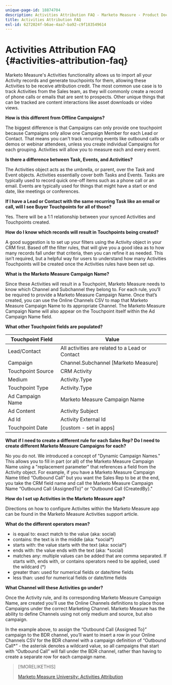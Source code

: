 ```yaml
---
unique-page-id: 18874704
description: Activities Attribution FAQ - Marketo Measure - Product Documentation
title: Activities Attribution FAQ
exl-id: 6272024f-b6ae-4aa7-ba92-c9f183549614
---
```

# Activities Attribution FAQ {#activities-attribution-faq}

Marketo Measure's Activities functionality allows us to import all your Activity records and generate touchpoints for them, allowing these Activities to be receive attribution credit. The most common use case is to track Activities from the Sales team, as they will commonly create a record of phone calls or emails that are sent to prospects. Other unique things that can be tracked are content interactions like asset downloads or video views.

**How is this different from Offline Campaigns?**

The biggest difference is that Campaigns can only provide one touchpoint because Campaigns only allow one Campaign Member for each Lead or Contact. That means you can't track recurring events like outbound calls or demos or webinar attendees, unless you create individual Campaigns for each grouping. Activities will allow you to measure each and every event.

**Is there a difference between Task, Events, and Activities?**

The Activities object acts as the umbrella, or parent, over the Task and Event objects. Activities essentially cover both Tasks and Events. Tasks are typically used to record quick one-off items such as a phone call or an email. Events are typically used for things that might have a start or end date, like meetings or conferences.

**If I have a Lead or Contact with the same recurring Task like an email or call, will I see Buyer Touchpoints for all of those?**

Yes. There will be a 1:1 relationship between your synced Activities and Touchpoints created.

**How do I know which records will result in Touchpoints being created?**

A good suggestion is to set up your filters using the Activity object in your CRM first. Based off the filter rules, that will give you a good idea as to how many records fall under that criteria, then you can refine it as needed. This isn’t required, but a helpful way for users to understand how many Activities Touchpoints will be created once the Activities rules have been set up.

**What is the Marketo Measure Campaign Name?**

Since these Activities will result in a Touchpoint, Marketo Measure needs to know which Channel and Subchannel they belong to. For each rule, you’ll be required to provide a Marketo Measure Campaign Name. Once that’s created, you can use the Online Channels CSV to map that Marketo Measure Campaign Name to its appropriate Channel. The Marketo Measure Campaign Name will also appear on the Touchpoint itself within the Ad Campaign Name field.

**What other Touchpoint fields are populated?**

| **Touchpoint Field** |**Value** |
|---|---|
| Lead/Contact |All activities are related to a Lead or Contact |
| Campaign |Channel.Subchannel [Marketo Measure] |
| Touchpoint Source |CRM Activity |
| Medium |Activity.Type |
| Touchpoint Type |Activity.Type |
| Ad Campaign Name |Marketo Measure Campaign Name |
| Ad Content |Activity Subject |
| Ad Id |Activity External Id |
| Touchpoint Date |[custom - set in apps] |

**What if I need to create a different rule for each Sales Rep? Do I need to create different Marketo Measure Campaigns for each?**

No you do not. We introduced a concept of "Dynamic Campaign Names." This allows you to fill in part (or all) of the Marketo Measure Campaign Name using a "replacement parameter" that references a field from the Activity object. For example, if you have a Marketo Measure Campaign Name titled “Outbound Call” but you want the Sales Rep to be at the end, you take the CRM field name and call the Marketo Measure Campaign Name “Outbound Call {AssignedTo}” or “Outbound Call {CreatedBy}."

**How do I set up Activities in the Marketo Measure app?**

Directions on how to configure Activites within the Marketo Measure app can be found in the Marketo Measure Activities support article.

**What do the different operators mean?**

* is equal to: exact match to the value (aka: social)
* contains: the text is in the middle (aka: &#42;social&#42;)
* starts with: the value starts with the text (aka: social&#42;)
* ends with: the value ends with the text (aka: &#42;social)
* matches any: multiple values can be added that are comma separated. If starts with, ends with, or contains operators need to be applied, used the wildcard (&#42;)
* greater than: used for numerical fields or date/time fields
* less than: used for numerical fields or date/time fields

**What Channel will these Activities go under?**

Once the Activity rule, and its corresponding Marketo Measure Campaign Name, are created you’ll use the Online Channels definitions to place those Campaigns under the correct Marketing Channel. Marketo Measure has the ability to define Channels using not only medium and source, but also campaign.

In the example above, to assign the “Outbound Call {Assigned To}” campaign to the BDR channel, you’ll want to insert a row in your Online Channels CSV for the BDR channel with a campaign definition of “Outbound Call&#42;” - the asterisk denotes a wildcard value, so all campaigns that start with “Outbound Call” will fall under the BDR channel, rather than having to create a separate row for each campaign name.

>[!MORELIKETHIS]
>
>[Marketo Measure University: Activities Attribution](https://universityonline.marketo.com/courses/additional-features-1/#/page/5be3747e5b62f440323a468a)
